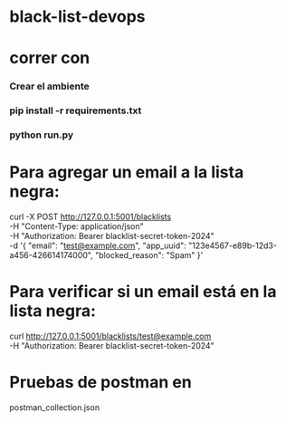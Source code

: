 # black-list-devops


# correr con 

  ### Crear el ambiente 
  ### pip install -r requirements.txt 
  ### python run.py 

# Para agregar un email a la lista negra:

curl -X POST http://127.0.0.1:5001/blacklists \
-H "Content-Type: application/json" \
-H "Authorization: Bearer blacklist-secret-token-2024" \
-d '{
    "email": "test@example.com",
    "app_uuid": "123e4567-e89b-12d3-a456-426614174000",
    "blocked_reason": "Spam"
}'

# Para verificar si un email está en la lista negra:

curl http://127.0.0.1:5001/blacklists/test@example.com \
-H "Authorization: Bearer blacklist-secret-token-2024"

# Pruebas de postman en 

 postman_collection.json
